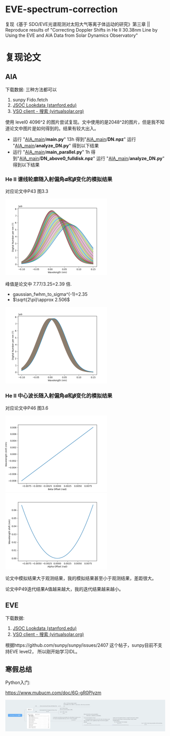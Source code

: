 # EVE-spectrum-correction
复现《基于 SDO/EVE光谱观测对太阳大气等离子体运动的研究》第三章   ||   Reproduce results of "Correcting Doppler Shifts in He II 30.38nm Line by Using the EVE and AIA Data from Solar Dynamics Observatory"



# 复现论文

## AIA

下载数据: 三种方法都可以

1. sunpy      Fido.fetch
2. [JSOC Lookdata (stanford.edu)](http://jsoc.stanford.edu/ajax/lookdata.html)
3. [VSO client - 搜索 (virtualsolar.org)](https://sdac.virtualsolar.org/cgi/search)

使用 level0 4096^2 的图片尝试复现。文中使用的是2048^2的图片，但是我不知道论文中图片是如何得到的。结果有较大出入。



- 运行 "[AIA_main](https://github.com/MaoChengzhi/EVE-spectrum-correction/tree/main/AIA_main)/**main.py**" 13h 
  	得到"[AIA_main](https://github.com/MaoChengzhi/EVE-spectrum-correction/tree/main/AIA_main)/**DN.npz**"
  运行 "[AIA_main](https://github.com/MaoChengzhi/EVE-spectrum-correction/tree/main/AIA_main)/**analyze_DN.py**" 
  	得到以下结果
- 运行 "[AIA_main](https://github.com/MaoChengzhi/EVE-spectrum-correction/tree/main/AIA_main)/**main_parallel.py**" 1h 
      得到"[AIA_main](https://github.com/MaoChengzhi/EVE-spectrum-correction/tree/main/AIA_main)/**DN_above0_fulldisk.npz**"
  运行 "[AIA_main](https://github.com/MaoChengzhi/EVE-spectrum-correction/tree/main/AIA_main)/**analyze_DN.py**" 
      得到以下结果



### He II 谱线轮廓随入射偏角𝜶和𝜷变化的模拟结果

对应论文中P43 图3.3

<img src="./README.assets/alpha_curves.png" alt="alpha_curves" style="zoom: 50%;" />

峰值是论文中 7.77/3.25=2.39 倍.

- gaussian_fwhm_to_sigma^(-1)=2.35
- $\sqrt{2\pi}\approx 2.506$

<img src="./README.assets/beta_curves.png" alt="beta_curves" style="zoom:50%;" />

### He II 中心波长随入射偏角𝜶和𝜷变化的模拟结果

对应论文中P46 图3.6

<img src="./README.assets/beta_center.png" alt="beta_center" style="zoom:50%;" />

<img src="./README.assets/alpha_center.png" alt="alpha_center" style="zoom:50%;" />

论文中模拟结果大于观测结果，我的模拟结果甚至小于观测结果，差距很大。

论文中P49迭代结果A值越来越大，我的迭代结果越来越小。

## EVE

下载数据:

1. [JSOC Lookdata (stanford.edu)](http://jsoc.stanford.edu/ajax/lookdata.html)
2. [VSO client - 搜索 (virtualsolar.org)](https://sdac.virtualsolar.org/cgi/search)

根据https://github.com/sunpy/sunpy/issues/2407   这个帖子，sunpy目前不支持EVE level2， 所以刚开始学习IDL。



## 寒假总结

Python入门:

https://www.mubucm.com/doc/6G-gR0Plyzm

![image-20230213230344268](./README.assets/image-20230213230344268.png)
